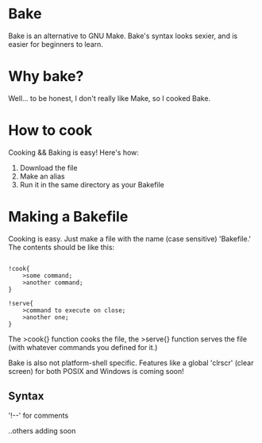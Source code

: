 # Bake

Bake is an alternative to GNU Make. Bake's syntax looks sexier, and is easier for beginners to learn.

# Why bake?

Well... to be honest, I don't really like Make, so I cooked Bake.

# How to cook

Cooking && Baking is easy! Here's how:

1. Download the file
2. Make an alias
3. Run it in the same directory as your Bakefile

# Making a Bakefile

Cooking is easy. Just make a file with the name (case sensitive) 'Bakefile.' The contents should be like this:

```

!cook{
    >some command;
    >another command;
}

!serve{
    >command to execute on close;
    >another one;
}

```

The >cook{} function cooks the file, the >serve{} function serves the file (with whatever commands you defined for it.)

Bake is also not platform-shell specific. Features like a global 'clrscr' (clear screen) for both POSIX and Windows is coming soon!

## Syntax
'!--' for comments

..others adding soon

